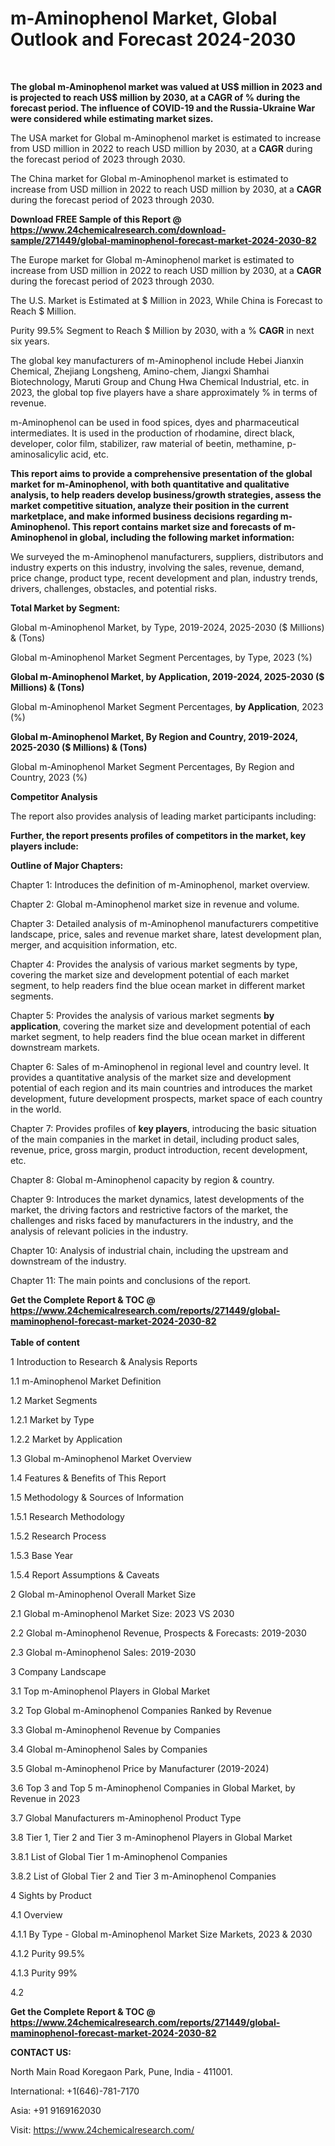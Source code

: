 <h1>m-Aminophenol Market, Global Outlook and Forecast 2024-2030</h1><br/><p><strong>The global m-Aminophenol market was valued at US$ million in 2023 and is projected to reach US$ million by 2030, at a <strong>CAGR</strong> of % during the forecast period. The influence of COVID-19 and the Russia-Ukraine War were considered while estimating market sizes.</strong></p><p>The USA market for Global m-Aminophenol market is estimated to increase from USD million in 2022 to reach USD million by 2030, at a <strong>CAGR</strong> during the forecast period of 2023 through 2030.</p><p>The China market for Global m-Aminophenol market is estimated to increase from USD million in 2022 to reach USD million by 2030, at a <strong>CAGR</strong> during the forecast period of 2023 through 2030.</p><div><b>Download FREE Sample of this Report @ <a href="https://www.24chemicalresearch.com/download-sample/271449/global-maminophenol-forecast-market-2024-2030-82">https://www.24chemicalresearch.com/download-sample/271449/global-maminophenol-forecast-market-2024-2030-82</a></b></div><p>The Europe market for Global m-Aminophenol market is estimated to increase from USD million in 2022 to reach USD million by 2030, at a <strong>CAGR</strong> during the forecast period of 2023 through 2030.</p><p>The U.S. Market is Estimated at $ Million in 2023, While China is Forecast to Reach $ Million.</p><p>Purity 99.5% Segment to Reach $ Million by 2030, with a % <strong>CAGR</strong> in next six years.</p><p>The global key manufacturers of m-Aminophenol include Hebei Jianxin Chemical, Zhejiang Longsheng, Amino-chem, Jiangxi Shamhai Biotechnology, Maruti Group and Chung Hwa Chemical Industrial, etc. in 2023, the global top five players have a share approximately % in terms of revenue.</p><p>m-Aminophenol can be used in food spices, dyes and pharmaceutical intermediates. It is used in the production of rhodamine, direct black, developer, color film, stabilizer, raw material of beetin, methamine, p-aminosalicylic acid, etc.</p><p><strong>This report aims to provide a comprehensive presentation of the global market for m-Aminophenol, with both quantitative and qualitative analysis, to help readers develop business/growth strategies, assess the market competitive situation, analyze their position in the current marketplace, and make informed business decisions regarding m-Aminophenol. This report contains market size and forecasts of m-Aminophenol in global, including the following market information:</strong></p><p>We surveyed the m-Aminophenol manufacturers, suppliers, distributors and industry experts on this industry, involving the sales, revenue, demand, price change, product type, recent development and plan, industry trends, drivers, challenges, obstacles, and potential risks.</p><p><strong>Total Market by Segment:</strong></p><p>Global m-Aminophenol Market, by Type, 2019-2024, 2025-2030 ($ Millions) & (Tons)</p><p>Global m-Aminophenol Market Segment Percentages, by Type, 2023 (%)</p><p><strong>Global m-Aminophenol Market, <strong>by Application</strong>, 2019-2024, 2025-2030 ($ Millions) & (Tons)</strong></p><p>Global m-Aminophenol Market Segment Percentages, <strong>by Application</strong>, 2023 (%)</p><p><strong>Global m-Aminophenol Market, By Region and Country, 2019-2024, 2025-2030 ($ Millions) & (Tons)</strong></p><p>Global m-Aminophenol Market Segment Percentages, By Region and Country, 2023 (%)</p><p><strong>Competitor Analysis</strong></p><p>The report also provides analysis of leading market participants including:</p><p><strong>Further, the report presents profiles of competitors in the market, <strong>key players</strong> include:</strong></p><p><strong>Outline of Major Chapters:</strong></p><p>Chapter 1: Introduces the definition of m-Aminophenol, market overview.</p><p>Chapter 2: Global m-Aminophenol market size in revenue and volume.</p><p>Chapter 3: Detailed analysis of m-Aminophenol manufacturers competitive landscape, price, sales and revenue market share, latest development plan, merger, and acquisition information, etc.</p><p>Chapter 4: Provides the analysis of various market segments by type, covering the market size and development potential of each market segment, to help readers find the blue ocean market in different market segments.</p><p>Chapter 5: Provides the analysis of various market segments <strong>by application</strong>, covering the market size and development potential of each market segment, to help readers find the blue ocean market in different downstream markets.</p><p>Chapter 6: Sales of m-Aminophenol in regional level and country level. It provides a quantitative analysis of the market size and development potential of each region and its main countries and introduces the market development, future development prospects, market space of each country in the world.</p><p>Chapter 7: Provides profiles of <strong>key players</strong>, introducing the basic situation of the main companies in the market in detail, including product sales, revenue, price, gross margin, product introduction, recent development, etc.</p><p>Chapter 8: Global m-Aminophenol capacity by region & country.</p><p>Chapter 9: Introduces the market dynamics, latest developments of the market, the driving factors and restrictive factors of the market, the challenges and risks faced by manufacturers in the industry, and the analysis of relevant policies in the industry.</p><p>Chapter 10: Analysis of industrial chain, including the upstream and downstream of the industry.</p><p>Chapter 11: The main points and conclusions of the report.</p><div><b>Get the Complete Report & TOC @ <a href="https://www.24chemicalresearch.com/reports/271449/global-maminophenol-forecast-market-2024-2030-82">https://www.24chemicalresearch.com/reports/271449/global-maminophenol-forecast-market-2024-2030-82</a></b></div><br><b>Table of content</b><p>1 Introduction to Research & Analysis Reports<br />
 
  1.1 m-Aminophenol Market Definition<br />
 
  1.2 Market Segments<br />
 
  1.2.1 Market by Type<br />
 
  1.2.2 Market by Application<br />
 
  1.3 Global m-Aminophenol Market Overview<br />
 
  1.4 Features & Benefits of This Report<br />
 
  1.5 Methodology & Sources of Information<br />
 
  1.5.1 Research Methodology<br />
 
  1.5.2 Research Process<br />
 
  1.5.3 Base Year<br />
 
  1.5.4 Report Assumptions & Caveats<br />
 
 2 Global m-Aminophenol Overall Market Size<br />
 
  2.1 Global m-Aminophenol Market Size: 2023 VS 2030<br />
 
  2.2 Global m-Aminophenol Revenue, Prospects & Forecasts: 2019-2030<br />
 
  2.3 Global m-Aminophenol Sales: 2019-2030<br />
 
 3 Company Landscape<br />
 
  3.1 Top m-Aminophenol Players in Global Market<br />
 
  3.2 Top Global m-Aminophenol Companies Ranked by Revenue<br />
 
  3.3 Global m-Aminophenol Revenue by Companies<br />
 
  3.4 Global m-Aminophenol Sales by Companies<br />
 
  3.5 Global m-Aminophenol Price by Manufacturer (2019-2024)<br />
 
  3.6 Top 3 and Top 5 m-Aminophenol Companies in Global Market, by Revenue in 2023<br />
 
  3.7 Global Manufacturers m-Aminophenol Product Type<br />
 
  3.8 Tier 1, Tier 2 and Tier 3 m-Aminophenol Players in Global Market<br />
 
  3.8.1 List of Global Tier 1 m-Aminophenol Companies<br />
 
  3.8.2 List of Global Tier 2 and Tier 3 m-Aminophenol Companies<br />
 
 4 Sights by Product<br />
 
  4.1 Overview<br />
 
  4.1.1 By Type - Global m-Aminophenol Market Size Markets, 2023 & 2030<br />
 
  4.1.2 Purity 99.5%<br />
 
  4.1.3 Purity 99%<br />
 
  4.2<br><div><b>Get the Complete Report & TOC @ <a href="https://www.24chemicalresearch.com/reports/271449/global-maminophenol-forecast-market-2024-2030-82">https://www.24chemicalresearch.com/reports/271449/global-maminophenol-forecast-market-2024-2030-82</a></b></div></p>
 
 <b>CONTACT US:</b><br>
 
 North Main Road Koregaon Park, Pune, India - 411001.<br/>
 
 International: +1(646)-781-7170<br/>
 
 Asia: +91 9169162030<br/>
 
 Visit: <a href="https://www.24chemicalresearch.com/">https://www.24chemicalresearch.com/</a>
 
 <br>